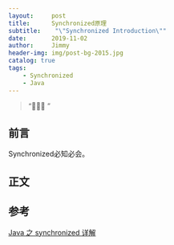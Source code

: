 ```yaml
---
layout:     post
title:      Synchronized原理
subtitle:    "\"Synchronized Introduction\""
date:       2019-11-02
author:     Jimmy
header-img: img/post-bg-2015.jpg
catalog: true
tags:
    - Synchronized
    - Java
---
```


> “🙉🙉🙉 ”

## 前言

Synchronized必知必会。

## 正文


## 参考

[Java 之 synchronized 详解](https://juejin.im/post/594a24defe88c2006aa01f1c)
